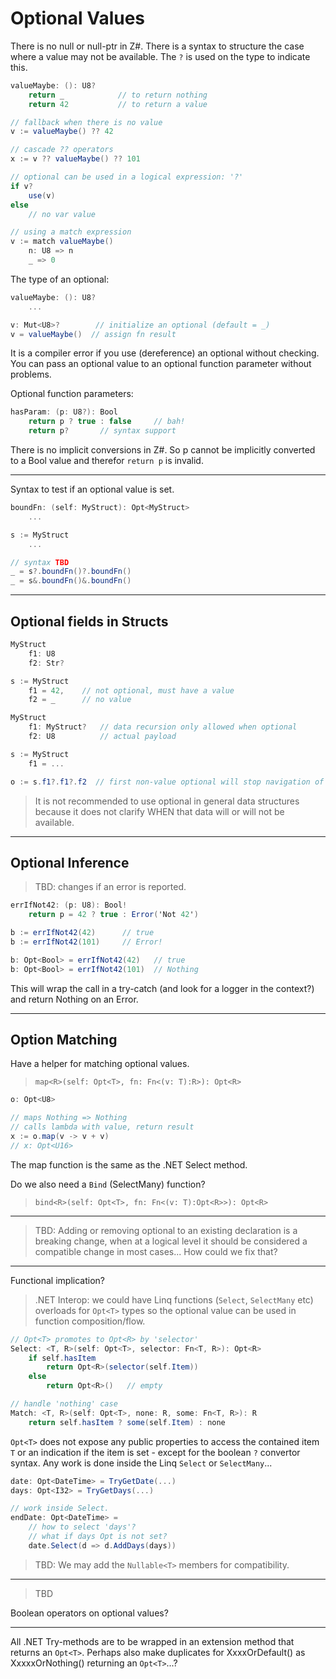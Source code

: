 # Optional Values

There is no null or null-ptr in Z#. There is a syntax to structure the case where a value may not be available. The `?` is used on the type to indicate this.

```C#
valueMaybe: (): U8?
    return _            // to return nothing
    return 42           // to return a value

// fallback when there is no value
v := valueMaybe() ?? 42

// cascade ?? operators
x := v ?? valueMaybe() ?? 101

// optional can be used in a logical expression: '?'
if v?
    use(v)
else
    // no var value

// using a match expression
v := match valueMaybe()
    n: U8 => n
    _ => 0
```

The type of an optional:

```C#
valueMaybe: (): U8?
    ...

v: Mut<U8>?        // initialize an optional (default = _)
v = valueMaybe()  // assign fn result
```

It is a compiler error if you use (dereference) an optional without checking. You can pass an optional value to an optional function parameter without problems.

Optional function parameters:

```C#
hasParam: (p: U8?): Bool
    return p ? true : false     // bah!
    return p?       // syntax support
```

There is no implicit conversions in Z#. So p cannot be implicitly converted to a Bool value and therefor `return p` is invalid.

---

Syntax to test if an optional value is set.

```csharp
boundFn: (self: MyStruct): Opt<MyStruct>
    ...

s := MyStruct
    ...

// syntax TBD
_ = s?.boundFn()?.boundFn()
_ = s&.boundFn()&.boundFn()
```

---

## Optional fields in Structs

```C#
MyStruct
    f1: U8
    f2: Str?

s := MyStruct
    f1 = 42,    // not optional, must have a value
    f2 = _      // no value
```

```C#
MyStruct
    f1: MyStruct?   // data recursion only allowed when optional
    f2: U8          // actual payload

s := MyStruct
    f1 = ...

o := s.f1?.f1?.f2  // first non-value optional will stop navigation of path, result in _
```

> It is not recommended to use optional in general data structures because it does not clarify WHEN that data will or will not be available.

---

## Optional Inference

> TBD: changes if an error is reported.

```csharp
errIfNot42: (p: U8): Bool!
    return p = 42 ? true : Error('Not 42')

b := errIfNot42(42)      // true
b := errIfNot42(101)     // Error!

b: Opt<Bool> = errIfNot42(42)   // true
b: Opt<Bool> = errIfNot42(101)  // Nothing
```

This will wrap the call in a try-catch (and look for a logger in the context?) and return Nothing on an Error.

---

## Option Matching

Have a helper for matching optional values.

> `map<R>(self: Opt<T>, fn: Fn<(v: T):R>): Opt<R>`

```csharp
o: Opt<U8>

// maps Nothing => Nothing
// calls lambda with value, return result
x := o.map(v -> v + v)
// x: Opt<U16>
```

The map function is the same as the .NET Select method.

Do we also need a `Bind` (SelectMany) function?

> `bind<R>(self: Opt<T>, fn: Fn<(v: T):Opt<R>>): Opt<R>`

---

> TBD: Adding or removing optional to an existing declaration is a breaking change, when at a logical level it should be considered a compatible change in most cases... How could we fix that?

---

Functional implication?

> .NET Interop: we could have Linq functions (`Select`, `SelectMany` etc) overloads for `Opt<T>` types so the optional value can be used in function composition/flow.

```csharp
// Opt<T> promotes to Opt<R> by 'selector'
Select: <T, R>(self: Opt<T>, selector: Fn<T, R>): Opt<R>
    if self.hasItem
        return Opt<R>(selector(self.Item))
    else
        return Opt<R>()   // empty

// handle 'nothing' case
Match: <T, R>(self: Opt<T>, none: R, some: Fn<T, R>): R
    return self.hasItem ? some(self.Item) : none
```

`Opt<T>` does not expose any public properties to access the contained item `T` or an indication if the item is set - except for the boolean `?` convertor syntax. Any work is done inside the Linq `Select` or `SelectMany`...

```csharp
date: Opt<DateTime> = TryGetDate(...)
days: Opt<I32> = TryGetDays(...)

// work inside Select.
endDate: Opt<DateTime> = 
    // how to select 'days'?
    // what if days Opt is not set?
    date.Select(d => d.AddDays(days))
```

> TBD: We may add the `Nullable<T>` members for compatibility.

---

> TBD

Boolean operators on optional values?

---

All .NET Try-methods are to be wrapped in an extension method that returns an `Opt<T>`.
Perhaps also make duplicates for XxxxOrDefault() as XxxxxOrNothing() returning an `Opt<T>`...?
